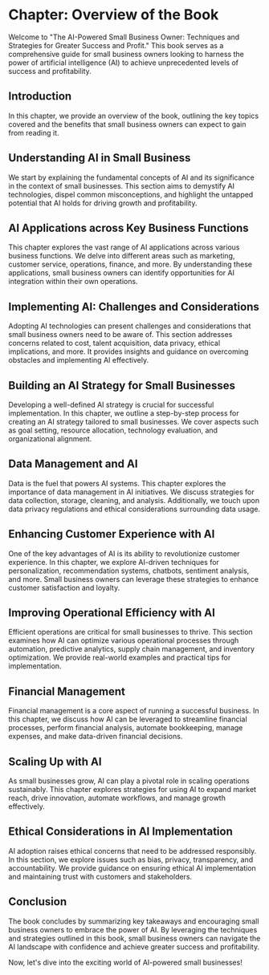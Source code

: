 Chapter: Overview of the Book
=============================

Welcome to "The AI-Powered Small Business Owner: Techniques and Strategies for Greater Success and Profit." This book serves as a comprehensive guide for small business owners looking to harness the power of artificial intelligence (AI) to achieve unprecedented levels of success and profitability.

Introduction
------------

In this chapter, we provide an overview of the book, outlining the key topics covered and the benefits that small business owners can expect to gain from reading it.

Understanding AI in Small Business
----------------------------------

We start by explaining the fundamental concepts of AI and its significance in the context of small businesses. This section aims to demystify AI technologies, dispel common misconceptions, and highlight the untapped potential that AI holds for driving growth and profitability.

AI Applications across Key Business Functions
---------------------------------------------

This chapter explores the vast range of AI applications across various business functions. We delve into different areas such as marketing, customer service, operations, finance, and more. By understanding these applications, small business owners can identify opportunities for AI integration within their own operations.

Implementing AI: Challenges and Considerations
----------------------------------------------

Adopting AI technologies can present challenges and considerations that small business owners need to be aware of. This section addresses concerns related to cost, talent acquisition, data privacy, ethical implications, and more. It provides insights and guidance on overcoming obstacles and implementing AI effectively.

Building an AI Strategy for Small Businesses
--------------------------------------------

Developing a well-defined AI strategy is crucial for successful implementation. In this chapter, we outline a step-by-step process for creating an AI strategy tailored to small businesses. We cover aspects such as goal setting, resource allocation, technology evaluation, and organizational alignment.

Data Management and AI
----------------------

Data is the fuel that powers AI systems. This chapter explores the importance of data management in AI initiatives. We discuss strategies for data collection, storage, cleaning, and analysis. Additionally, we touch upon data privacy regulations and ethical considerations surrounding data usage.

Enhancing Customer Experience with AI
-------------------------------------

One of the key advantages of AI is its ability to revolutionize customer experience. In this chapter, we explore AI-driven techniques for personalization, recommendation systems, chatbots, sentiment analysis, and more. Small business owners can leverage these strategies to enhance customer satisfaction and loyalty.

Improving Operational Efficiency with AI
----------------------------------------

Efficient operations are critical for small businesses to thrive. This section examines how AI can optimize various operational processes through automation, predictive analytics, supply chain management, and inventory optimization. We provide real-world examples and practical tips for implementation.

Financial Management
--------------------

Financial management is a core aspect of running a successful business. In this chapter, we discuss how AI can be leveraged to streamline financial processes, perform financial analysis, automate bookkeeping, manage expenses, and make data-driven financial decisions.

Scaling Up with AI
------------------

As small businesses grow, AI can play a pivotal role in scaling operations sustainably. This chapter explores strategies for using AI to expand market reach, drive innovation, automate workflows, and manage growth effectively.

Ethical Considerations in AI Implementation
-------------------------------------------

AI adoption raises ethical concerns that need to be addressed responsibly. In this section, we explore issues such as bias, privacy, transparency, and accountability. We provide guidance on ensuring ethical AI implementation and maintaining trust with customers and stakeholders.

Conclusion
----------

The book concludes by summarizing key takeaways and encouraging small business owners to embrace the power of AI. By leveraging the techniques and strategies outlined in this book, small business owners can navigate the AI landscape with confidence and achieve greater success and profitability.

Now, let's dive into the exciting world of AI-powered small businesses!
